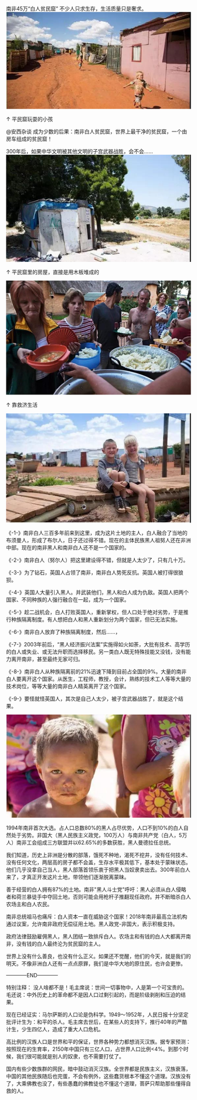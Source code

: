 南非45万“白人贫民窟” 不少人只求生存，生活质量只是奢求。
![pic1](https://github.com/LZHLSY/Doc_WX/blob/master/20181207%E5%BE%AE%E4%BF%A1%E5%9B%BE%E7%89%871.jpg)

↑ 平民窟玩耍的小孩

@安西杂谈   成为少数的后果：南非白人贫民窟，世界上最干净的贫民窟，一个由房车组成的贫民窟！

300年后，如果中华文明被其他文明的子宫武器战胜，会不会……
![pic1](https://github.com/LZHLSY/Doc_WX/blob/master/20181207%E5%BE%AE%E4%BF%A1%E5%9B%BE%E7%89%872.jpg)

↑ 平民窟里的房屋，直接是用木板堆成的

![pic1](https://github.com/LZHLSY/Doc_WX/blob/master/20181207%E5%BE%AE%E4%BF%A1%E5%9B%BE%E7%89%873.jpg)

↑ 靠救济生活

![pic1](https://github.com/LZHLSY/Doc_WX/blob/master/20181207%E5%BE%AE%E4%BF%A1%E5%9B%BE%E7%89%874.jpg)

《-1-》南非白人三百多年前来到这里，成为这片土地的主人，白人融合了当地的布须曼人，形成了布尔人，日子还过得不错。现在的主体民族黑人祖努人还在非洲中部。现在的南非黑人和南非白人还不是一个国家的。

《-2-》南非白人（努尔人）把这里建设得不错，但就是人太少了，只有几十万。

《-3-》为了钻石，英国人占领了南非，南非白人势死反抗。英国人被打得很狼狈。

《-4-》英国人大量引入黑人。并武装他们，黑人和白人成为仇敌。英国人把两个国家、不同种族的人强行融合在一起，成为一个国家。

《-5-》趁二战机会，白人打败英国人，重新掌权，但人口处于绝对劣势，于是推行种族隔离制度。有人想把白人和黑人重新划分为两个国家，但已无法实施。

《-6-》南非白人放弃了种族隔离制度，然后……，

《-7-》2003年前后，“黑人经济振兴法案”实施得如火如荼，大批有技术、高学历的白人或失业、或无法升职而选择移民。另一类白人既无特殊技能又没钱，没有能力离开南非，甚至最终无家可归。

《-8-》南非白人从种族隔离前的21%迅速下降到目前占全国的9%。大量的南非白人要离开这个国家。从医生，工程师，教授，会计，熟练的技术工人等等大量的技术岗位，等等大量的南非白人精英离开了这个国家。

《-9-》要怪就怪英国人，其次是自己人太少，被子宫武器战胜了，就是这个结果。

![pic1](https://github.com/LZHLSY/Doc_WX/blob/master/20181207%E5%BE%AE%E4%BF%A1%E5%9B%BE%E7%89%875.jpg)

1994年南非首次大选。占人口总数80%的黑人占尽优势，人口不到10%的白人自然处于劣势。非国大（黑人民族主义政党，100万人）与南非共产党（白人，5万人）南非工会组成三方联盟并以62.65%的多数获胜，黑人曼德拉任总统。

我们知道，历史上非洲是分散的部落，饿死不种地，渴死不挖井，没有任何技术、没有任何文化，两层高的房子都不会盖，生存水平极其低下，基本处于蒙昧状态。他们几乎没拿自己当人，黑人部落首领乐衷于把黑人当奴隶卖出去。300年前白人来了，才真正开发这片土地，带领他们逐渐脱离蒙昧。

善于经营的白人拥有87%的土地。南非"黑人斗士党"呼吁：黑人必须从白人侵略者和荷兰暴徒手中夺回土地，否则可能会用枪杆子推翻现任政府。并不断暗杀白人农场主和白人农民。

南非总统祖马也痛斥：白人资本一直在威胁这个国家！2018年南非最高立法机构通过议案，允许南非政府无偿征用土地。黑人政党-非国大，表示积极支持。

政府法律鼓励雇佣黑人，黑人团结一致排斥白人。农场主和有钱的白人大都离开南非，没有钱的白人最终沦为贫民窟的主人。

世界上没有什么善良，也没有什么正义。如果还不觉醒，他们的今天，就是我们的明天。不像非洲白人还有一点点原罪，我们是中华大地的原住民，也许会更惨。

————END————

特别注释：
没人啥都不是！毛主席说：世间一切事物中，人是第一个可宝贵的。毛还说：中外历史上的革命都不是因人口过剩引起的，而是阶级剥削和压迫的结果。

现在已经证实：马尔萨斯的人口论是伪科学。1949～1952年，人民日报十分坚定批评计生为：和平的杀人。毛主席去世后，在某些人的支持下，推行40年的严酷计生，少生四亿人，造成了重大人口危机。

高比例的汉族人口是世界和平的保证，世界各种势力都想消灭汉族。据专家预测：按照现在的生育率，2150年中国只有三亿人口，占世界人口比例<4%。到那个时候，我们很可能就是别人的奴隶，也不需要打仗了。

国内有些少数族群的网民，暗中鼓动消灭汉族。全世界都是民族主义，汉族衰落，中国的其他民族随后也完蛋，不会有例外，这些蠢货根本不懂这个道理。汉族没有了，大乘佛教也没了，有些愚蠢的佛教徒也不懂这个道理，菩萨只帮助那些懂得自救的人。
